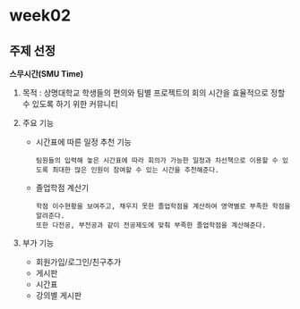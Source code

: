 # week02

## 주제 선정

**스무시간(SMU Time)**

1. 목적 : 상명대학교 학생들의 편의와 팀별 프로젝트의 회의 시간을 효율적으로 정할 수 있도록 하기 위한 커뮤니티

2. 주요 기능

   - 시간표에 따른 일정 추천 기능

         팀원들의 입력해 놓은 시간표에 따라 회의가 가능한 일정과 차선책으로 이용할 수 있도록 최대한 많은 인원이 참여할 수 있는 시간을 추천해준다.
      
   - 졸업학점 계산기

         학점 이수현황을 보여주고, 채우지 못한 졸업학점을 계산하여 영역별로 부족한 학점을 알려준다. 
         또한 다전공, 부전공과 같이 전공제도에 맞춰 부족한 졸업학점을 계산해준다.
 
3. 부가 기능
 
   - 회원가입/로그인/친구추가
   - 게시판
   - 시간표
   - 강의별 게시판
